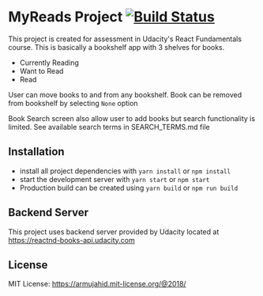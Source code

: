 # MyReads Project [![Build Status](https://travis-ci.org/armujahid/reactnd-project-myreads.svg?branch=master)](https://travis-ci.org/armujahid/reactnd-project-myreads)


This project is created for assessment in Udacity's React Fundamentals course.
This is basically a bookshelf app with 3 shelves for books.


* Currently Reading
* Want to Read
* Read

User can move books to and from any bookshelf. Book can be removed from bookshelf by selecting `None` option

Book Search screen also allow user to add books but search functionality is limited.
See available search terms in SEARCH_TERMS.md file



## Installation

* install all project dependencies with `yarn install` or `npm install`
* start the development server with `yarn start` or `npm start`
* Production build can be created using  `yarn build` or `npm run build`

## Backend Server

This project uses backend server provided by Udacity located at https://reactnd-books-api.udacity.com

## License

MIT License: https://armujahid.mit-license.org/@2018/
